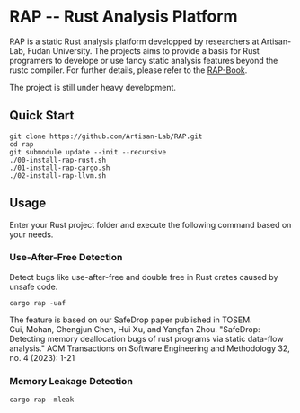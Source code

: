 # RAP -- Rust Analysis Platform
RAP is a static Rust analysis platform developped by researchers at Artisan-Lab, Fudan University. The projects aims to provide a basis for Rust programers to develope or use fancy static analysis features beyond the rustc compiler. For further details, please refer to the [RAP-Book](https://artisan-lab.github.io/RAP-Book).

The project is still under heavy development. 

## Quick Start

```shell
git clone https://github.com/Artisan-Lab/RAP.git
cd rap
git submodule update --init --recursive
./00-install-rap-rust.sh
./01-install-rap-cargo.sh
./02-install-rap-llvm.sh
```

## Usage

Enter your Rust project folder and execute the following command based on your needs.

### Use-After-Free Detection
Detect bugs like use-after-free and double free in Rust crates caused by unsafe code.
```
cargo rap -uaf
```

The feature is based on our SafeDrop paper published in TOSEM.  
Cui, Mohan, Chengjun Chen, Hui Xu, and Yangfan Zhou. "SafeDrop: Detecting memory deallocation bugs of rust programs via static data-flow analysis." ACM Transactions on Software Engineering and Methodology 32, no. 4 (2023): 1-21

### Memory Leakage Detection 
```
cargo rap -mleak
```
